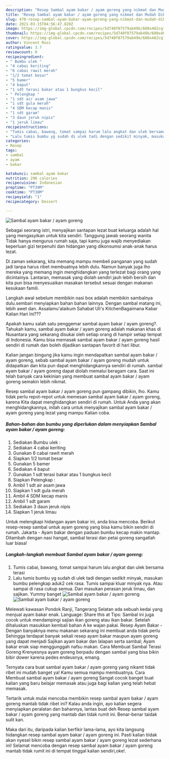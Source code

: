 ```yaml
---
description: "Resep Sambal ayam bakar / ayam goreng yang nikmat dan Mudah Dibuat"
title: "Resep Sambal ayam bakar / ayam goreng yang nikmat dan Mudah Dibuat"
slug: 470-resep-sambal-ayam-bakar-ayam-goreng-yang-nikmat-dan-mudah-dibuat
date: 2021-03-15T04:56:47.820Z
image: https://img-global.cpcdn.com/recipes/5d740f87579ab49b/680x482cq70/sambal-ayam-bakar-ayam-goreng-foto-resep-utama.jpg
thumbnail: https://img-global.cpcdn.com/recipes/5d740f87579ab49b/680x482cq70/sambal-ayam-bakar-ayam-goreng-foto-resep-utama.jpg
cover: https://img-global.cpcdn.com/recipes/5d740f87579ab49b/680x482cq70/sambal-ayam-bakar-ayam-goreng-foto-resep-utama.jpg
author: Vincent Ross
ratingvalue: 3.7
reviewcount: 8
recipeingredient:
- " Bumbu ulek "
- "4 cabai keriting"
- "6 cabai rawit merah"
- "1/2 tomat besar"
- "5 bamer"
- "4 baput"
- "1 sdt terasi bakar atau 1 bungkus kecil"
- " Pelengkap "
- "1 sdt air asam jawa"
- "1 sdt gula merah"
- "4 SDM kecap manis"
- "1 sdt garam"
- "3 daun jeruk nipis"
- "1 jeruk limau"
recipeinstructions:
- "Tumis cabai, bawang, tomat sampai harum lalu angkat dan ulek bersama terasi"
- "Lalu tumis bumbu yg sudah di ulek tadi dengan sedikit minyak, masukan bumbu pelengkap aduk2 cek rasa. Tumis sampai kluar minyak nya. Atau sampai di rasa cukup semua. Dan masukan perasan jeruk limau, dan sajikan. Yummy banget"
categories:
- Resep
tags:
- sambal
- ayam
- bakar

katakunci: sambal ayam bakar 
nutrition: 296 calories
recipecuisine: Indonesian
preptime: "PT39M"
cooktime: "PT30M"
recipeyield: "1"
recipecategory: Dessert

---
```



![Sambal ayam bakar / ayam goreng](https://img-global.cpcdn.com/recipes/5d740f87579ab49b/680x482cq70/sambal-ayam-bakar-ayam-goreng-foto-resep-utama.jpg)

Sebagai seorang istri, menyajikan santapan lezat buat keluarga adalah hal yang mengasyikan untuk kita sendiri. Tanggung jawab seorang  wanita Tidak hanya mengurus rumah saja, tapi kamu juga wajib menyediakan keperluan gizi terpenuhi dan hidangan yang dikonsumsi anak-anak harus lezat.

Di zaman  sekarang, kita memang mampu membeli panganan yang sudah jadi tanpa harus ribet membuatnya lebih dulu. Namun banyak juga lho mereka yang memang ingin menghidangkan yang terlezat bagi orang yang dicintainya. Lantaran, memasak yang diolah sendiri jauh lebih bersih dan kita pun bisa menyesuaikan masakan tersebut sesuai dengan makanan kesukaan famili. 

Langkah awal sebelum membikin nasi box adalah membikin sambalnya dulu.sembari menyiapkan bahan bahan lainnya. Dengan sambal matang ini, lebih awet dan. Assalamu&#39;alaikum Sahabat Uli&#39;s KitchenBagaimana Kabar Kalian Hari Ini???

Apakah kamu salah satu penggemar sambal ayam bakar / ayam goreng?. Tahukah kamu, sambal ayam bakar / ayam goreng adalah makanan khas di Nusantara yang sekarang disukai oleh setiap orang di hampir setiap tempat di Indonesia. Kamu bisa memasak sambal ayam bakar / ayam goreng hasil sendiri di rumah dan boleh dijadikan santapan favorit di hari libur.

Kalian jangan bingung jika kamu ingin mendapatkan sambal ayam bakar / ayam goreng, sebab sambal ayam bakar / ayam goreng mudah untuk didapatkan dan kita pun dapat menghidangkannya sendiri di rumah. sambal ayam bakar / ayam goreng dapat diolah memalui beragam cara. Saat ini telah banyak cara kekinian yang membuat sambal ayam bakar / ayam goreng semakin lebih nikmat.

Resep sambal ayam bakar / ayam goreng pun gampang dibikin, lho. Kamu tidak perlu repot-repot untuk memesan sambal ayam bakar / ayam goreng, karena Kita dapat menghidangkan sendiri di rumah. Untuk Anda yang akan menghidangkannya, inilah cara untuk menyajikan sambal ayam bakar / ayam goreng yang lezat yang mampu Kalian coba.

<!--inarticleads1-->

##### Bahan-bahan dan bumbu yang diperlukan dalam menyiapkan Sambal ayam bakar / ayam goreng:

1. Sediakan  Bumbu ulek :
1. Sediakan 4 cabai keriting
1. Gunakan 6 cabai rawit merah
1. Siapkan 1/2 tomat besar
1. Gunakan 5 bamer
1. Sediakan 4 baput
1. Gunakan 1 sdt terasi bakar atau 1 bungkus kecil
1. Siapkan  Pelengkap :
1. Ambil 1 sdt air asam jawa
1. Siapkan 1 sdt gula merah
1. Ambil 4 SDM kecap manis
1. Ambil 1 sdt garam
1. Sediakan 3 daun jeruk nipis
1. Siapkan 1 jeruk limau


Untuk melengkapi hidangan ayam bakar ini, anda bisa mencoba. Berikut resep-resep sambal untuk ayam goreng yang bisa kamu bikin sendiri di rumah. Jakarta - Ayam bakar dengan paduan bumbu kecap makin mantap. Ditambah dengan nasi hangat, sambal terasi dan petai goreng sangatlah luar biasa! 

<!--inarticleads2-->

##### Langkah-langkah membuat Sambal ayam bakar / ayam goreng:

1. Tumis cabai, bawang, tomat sampai harum lalu angkat dan ulek bersama terasi
1. Lalu tumis bumbu yg sudah di ulek tadi dengan sedikit minyak, masukan bumbu pelengkap aduk2 cek rasa. Tumis sampai kluar minyak nya. Atau sampai di rasa cukup semua. Dan masukan perasan jeruk limau, dan sajikan. Yummy banget
<img src="https://img-global.cpcdn.com/steps/5ea6802fff7fb15e/160x128cq70/sambal-ayam-bakar-ayam-goreng-langkah-memasak-2-foto.jpg" alt="Sambal ayam bakar / ayam goreng"><img src="https://img-global.cpcdn.com/steps/9456744a04571dba/160x128cq70/sambal-ayam-bakar-ayam-goreng-langkah-memasak-2-foto.jpg" alt="Sambal ayam bakar / ayam goreng">

Melewati kawasan Pondok Ranji, Tangerang Selatan ada sebuah kedai yang menjual ayam bakar enak. Language: Share this at Tips: Sambal ini juga cocok untuk mendampingi sajian ikan goreng atau ikan bakar. Setelah dihaluskan masukkan kembali bahan A ke wajan pakai. Resep Ayam Bakar - Dengan banyaknya menu makanan sekarang ini membuat anda tidak perlu Sehingga terdapat banyak sekali resep ayam bakar maupun ayam goreng yang dapat menjadi Sajikan ayam bakar dan lalapan serta sambal; Ayam bakar enak siap menggunggah nafsu makan. Cara Membuat Sambal Terasi Goreng Krenyesnya ayam goreng berpadu dengan sambal yang bisa bikin bibir dower karena pedes endeusnya, emang. 

Ternyata cara buat sambal ayam bakar / ayam goreng yang nikamt tidak ribet ini mudah banget ya! Kamu semua mampu membuatnya. Cara Membuat sambal ayam bakar / ayam goreng Sangat cocok banget buat kalian yang baru belajar memasak atau juga bagi kalian yang telah hebat memasak.

Tertarik untuk mulai mencoba membikin resep sambal ayam bakar / ayam goreng mantab tidak ribet ini? Kalau anda ingin, ayo kalian segera menyiapkan peralatan dan bahannya, lantas buat deh Resep sambal ayam bakar / ayam goreng yang mantab dan tidak rumit ini. Benar-benar taidak sulit kan. 

Maka dari itu, daripada kalian berfikir lama-lama, ayo kita langsung hidangkan resep sambal ayam bakar / ayam goreng ini. Pasti kalian tiidak akan nyesel bikin resep sambal ayam bakar / ayam goreng lezat sederhana ini! Selamat mencoba dengan resep sambal ayam bakar / ayam goreng mantab tidak rumit ini di tempat tinggal kalian sendiri,oke!.

